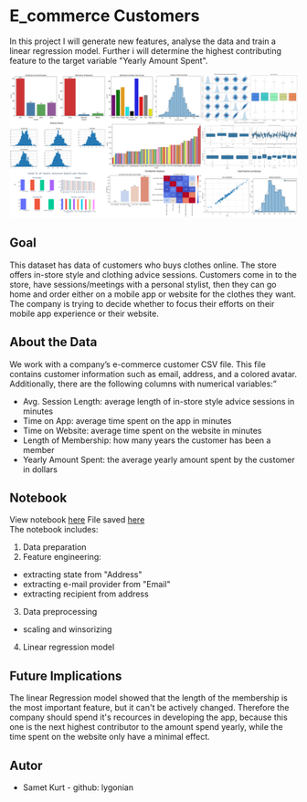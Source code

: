 # E_commerce Customers 
In this project I will generate new features, analyse the data and train a linear regression model. Further i will determine the highest contributing feature to the target variable "Yearly Amount Spent".

![Alt text](images/summary.png)

## Goal
This dataset has data of customers who buys clothes online. The store offers in-store style and clothing advice sessions. Customers come in to the store, have sessions/meetings with a personal stylist, then they can go home and order either on a mobile app or website for the clothes they want.
The company is trying to decide whether to focus their efforts on their mobile app experience or their website.

## About the Data
We work with a company’s e-commerce customer CSV file. This file contains customer information such as email, address, and a colored avatar. Additionally, there are the following columns with numerical variables:”
* Avg. Session Length: average length of in-store style advice sessions in minutes
* Time on App: average time spent on the app in minutes
* Time on Website: average time spent on the website in minutes
* Length of Membership: how many years the customer has been a member
* Yearly Amount Spent: the average yearly amount spent by the customer in dollars

## Notebook  
View notebook [here](https://nbviewer.org/github/lygonian/e_commerce_customers/blob/master/notebooks/ecommerce_customers.ipynb) 
File saved [here](.../Notebooks/ecommerce_customers.ipynb)  
The notebook includes:
1. Data preparation
2. Feature engineering:  
- extracting state from "Address"
- extracting e-mail provider from "Email"
- extracting recipient from address
3. Data preprocessing
- scaling and winsorizing
4. Linear regression model


## Future Implications 
The linear Regression model showed that the length of the membership is the most important feature, but it can't be actively changed. Therefore the company should spend it's recources in developing the app, because this one is the next highest contributor to the amount spend yearly, while the time spent on the website only have a minimal effect.


## Autor
- Samet Kurt - github: lygonian

